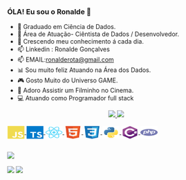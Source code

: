 ###  ÓLA! Eu sou o Ronalde  👋

- 🔭  Graduado em Ciência de Dados.
- 👔  Área de Atuação- Ciêntista de Dados / Desenvolvedor.
- 🌱  Crescendo meu conhecimento á cada dia.
- 📫  Linkedin : Ronalde Gonçalves
- 📫  EMAIL:ronalderota@gmail.com
- 📊  Sou muito feliz Atuando na Área dos Dados.
- 🎮  Gosto Muito do Universo GAME.
- 🍿  Adoro Assistir um Filminho no Cinema.
- 💻 Atuando como Programador full stack



<div align="center">
  <a href="https://github.com/Ronalde-web">
  <img height="180em" src="https://github-readme-stats.vercel.app/api?username=Ronalde-web&show_icons=true&theme=dark&include_all_commits=true&count_private=true"/>
  <img height="180em" src="https://github-readme-stats.vercel.app/api/top-langs/?username=Ronalde-web&layout=compact&langs_count=7&theme=dark"/>
</div>
  
<div style="display: inline_block"><br>
  <img align="center" alt="Ronalde-Js" height="30" width="40" src="https://raw.githubusercontent.com/devicons/devicon/master/icons/javascript/javascript-plain.svg">
  <img align="center" alt="Ronalde-Ts" height="30" width="40" src="https://raw.githubusercontent.com/devicons/devicon/master/icons/typescript/typescript-plain.svg">
  <img align="center" alt="Ronalde-React" height="30" width="40" src="https://raw.githubusercontent.com/devicons/devicon/master/icons/react/react-original.svg">
  <img align="center" alt="Ronalde-HTML" height="30" width="40" src="https://raw.githubusercontent.com/devicons/devicon/master/icons/html5/html5-original.svg">
  <img align="center" alt="Ronalde-CSS" height="30" width="40" src="https://raw.githubusercontent.com/devicons/devicon/master/icons/css3/css3-original.svg">
  <img align="center" alt="Ronalde-Python" height="30" width="40" src="https://raw.githubusercontent.com/devicons/devicon/master/icons/python/python-original.svg">
  <img align="center" alt="Ronalde-Csharp" height="30" width="40" src="https://raw.githubusercontent.com/devicons/devicon/master/icons/csharp/csharp-original.svg">
  <img align="center" alt="Ronalde-PHP" height="30" width="40" src="https://raw.githubusercontent.com/devicons/devicon/master/icons/php/php-plain.svg">
</div>
  
  ##
  
  <div> 
  <a href="https://instagram.com/ronaldegoncalvess" target="_blank"><img src="https://img.shields.io/badge/-Instagram-%23E4405F?style=for-the-badge&logo=instagram&logoColor=white" target="_blank"></a>
 

  <a href = "mailto:ronalderota@gmail.com"><img src="https://img.shields.io/badge/-Gmail-%23333?style=for-the-badge&logo=gmail&logoColor=white" target="_blank"></a>
  <a href="https://www.linkedin.com/in/ronalde-gonçalves-953b65206" target="_blank"><img src="https://img.shields.io/badge/-LinkedIn-%230077B5?style=for-the-badge&logo=linkedin&logoColor=white" target="_blank"></a> 
 
</div>
